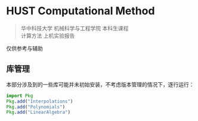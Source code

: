 # HUST Computational Method
> 华中科技大学 机械科学与工程学院 本科生课程  
> 计算方法 上机实验报告  

仅供参考与辅助

## 库管理
本部分涉及到的一些库可能并未初始安装，不考虑版本管理的情况下，逐行运行：  
```Julia
import Pkg
Pkg.add("Interpolations")
Pkg.add("Polynomials")
Pkg.add("LinearAlgebra")
```